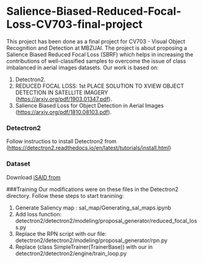 # Salience-Biased-Reduced-Focal-Loss-CV703-final-project

This project has been done as a final project for CV703 - Visual Object Recognition and Detection at MBZUAI. The project is about proposing a Salience Biased Reduced Focal Loss (SBRF) which helps in increasing the contributions of well-classified samples to overcome the issue of class imbalanced in aerial images datasets. Our work is based on:

1. Detectron2.
2. REDUCED FOCAL LOSS: 1st PLACE SOLUTION TO XVIEW OBJECT DETECTION IN SATELLITE IMAGERY (https://arxiv.org/pdf/1903.01347.pdf).
3. Salience Biased Loss for Object Detection in Aerial Images (https://arxiv.org/pdf/1810.08103.pdf).

### Detectron2
Follow instructios to install Detectron2 from (https://detectron2.readthedocs.io/en/latest/tutorials/install.html)

### Dataset
Download [iSAID from](https://captain-whu.github.io/iSAID/dataset.html)

###Training 
Our modifications were on these files in the Detectron2 directory. Follow these steps to start tranining:

1. Generate Saliency map : sal_map/Generating_sal_maps.ipynb
2. Add loss function: detectron2/detectron2/modeling/proposal_generator/reduced_focal_loss.py
3. Replace the RPN script with our file: detectron2/detectron2/modeling/proposal_generator/rpn.py
4. Replace (class SimpleTrainer(TrainerBase)) with our in detectron2/detectron2/engine/train_loop.py
